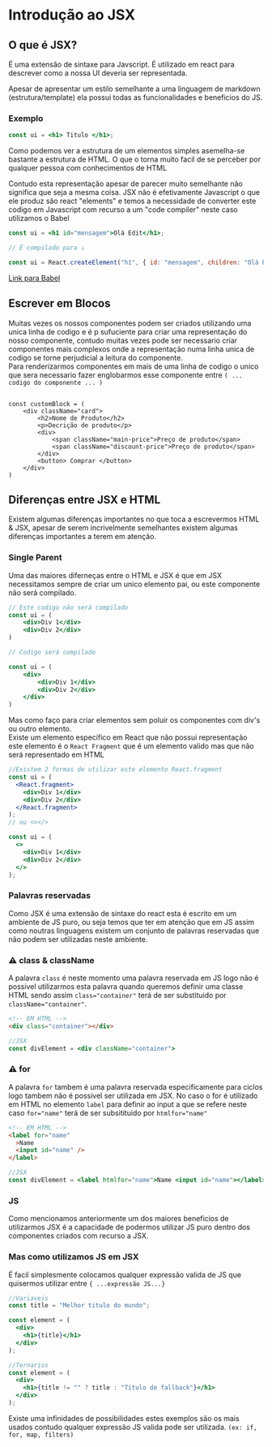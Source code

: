 # Introdução ao JSX

## O que é JSX?

É uma extensão de sintaxe para Javscript. É utilizado em react para descrever como a nossa UI deveria ser representada.

Apesar de apresentar um estilo semelhante a uma linguagem de markdown (estrutura/template) ela possui todas as funcionalidades e beneficios do JS.

### Exemplo

```jsx
const ui = <h1> Titulo </h1>;
```

Como podemos ver a estrutura de um elementos simples asemelha-se bastante a estrutura de HTML. O que o torna muito facil de se perceber por qualquer pessoa com conhecimentos de HTML

Contudo esta representação apesar de parecer muito semelhante não significa que seja a mesma coisa. JSX não é efetivamente Javascript o que ele produz são react "elements" e temos a necessidade de converter este codigo em Javascript com recurso a um "code compiler" neste caso utilizamos o Babel

```jsx
const ui = <h1 id="mensagem">Olá Edit</h1>;

// É compilado para ↓

const ui = React.createElement("h1", { id: "mensagem", children: "Olá Edit" });
```

[Link para Babel](https://babeljs.io/repl#?browsers=defaults%2C%20not%20ie%2011%2C%20not%20ie_mob%2011&build=&builtIns=App&corejs=3.21&spec=false&loose=false&code_lz=MYewdgzgLgBArgSxgXhgHgCYIG42AGwEMIIA5QgWwFNkAiUMKQhMKgJ1oD40IAHQsJwDyRNAHo-AzukmCAolijjZ3MVmycAUEA&debug=false&forceAllTransforms=false&shippedProposals=false&circleciRepo=&evaluate=false&fileSize=false&timeTravel=false&sourceType=module&lineWrap=true&presets=react&prettier=true&targets=&version=7.20.4&externalPlugins=&assumptions=%7B%7D)

## Escrever em Blocos

Muitas vezes os nossos componentes podem ser criados utilizando uma unica linha de codigo e é p sufuciente para criar uma representação do nosso componente, contudo muitas vezes pode ser necessario criar componentes mais complexos onde a representação numa linha unica de codigo se torne perjudicial a leitura do componente.  
Para renderizarmos componentes em mais de uma linha de codigo o unico que sera necessario fazer englobarmos esse componente entre `( ... codigo do componente ... )`

```JSX

const customBlock = (
    <div className="card">
        <h2>Nome de Produto</h2>
        <p>Decrição de produto</p>
        <div>
            <span className="main-price">Preço de produto</span>
            <span className="discount-price">Preço de produto</span>
        </div>
        <button> Comprar </button>
    </div>
)
```

## Diferenças entre JSX e HTML

Existem algumas diferenças importantes no que toca a escrevermos HTML & JSX, apesar de serem incrivelmente semelhantes existem algumas diferenças importantes a terem em atenção.

### Single Parent

Uma das maiores diferneças entre o HTML e JSX é que em JSX necessitamos sempre de criar um unico elemento pai, ou este componente não será compilado.

```jsx
// Este codigo não será compilado
const ui = (
    <div>Div 1</div>
    <div>Div 2</div>
)

// Codigo será compilado

const ui = (
    <div>
        <div>Div 1</div>
        <div>Div 2</div>
    </div>
)
```

Mas como faço para criar elementos sem poluir os componentes com div's ou outro elemento.  
Existe um elemento especifico em React que não possui representação este elemento é o `React Fragment` que é um elemento valido mas que não será representado em HTML

```jsx
//Existem 2 formas de utilizar este elemento React.fragment
const ui = (
  <React.fragment>
    <div>Div 1</div>
    <div>Div 2</div>
  </React.fragment>
);
// ou <></>

const ui = (
  <>
    <div>Div 1</div>
    <div>Div 2</div>
  </>
);
```

### Palavras reservadas

Como JSX é uma extensão de sintaxe do react esta é escrito em um ambiente de JS puro, ou seja temos que ter em atenção que em JS assim como noutras linguagens existem um conjunto de palavras reservadas que não podem ser utilizadas neste ambiente.

### ⚠️ class & className

A palavra `class` é neste momento uma palavra reservada em JS logo não é possivel utilizarmos esta palavra quando queremos definir uma classe HTML sendo assim `class="container"` terá de ser substituido por `className="container"`.

```html
<!-- EM HTML -->
<div class="container"></div>
```

```jsx
//JSX
const divElement = <div className="container">

```

### ⚠️ for

A palavra `for` tambem é uma palavra reservada especificamente para ciclos logo tambem não é possivel ser utilizada em JSX. No caso o for é utilizado em HTML no elemento `label` para definir ao input a que se refere neste caso `for="name"` terá de ser subsitituido por `htmlfor="name"`

```html
<!-- EM HTML -->
<label for="name"
  >Name
  <input id="name" />
</label>
```

```jsx
//JSX
const divElement = <label htmlfor="name">Name <input id="name"></label>
```

### JS

Como mencionamos anteriormente um dos maiores beneficios de utilizarmos JSX é a capacidade de podermos utilizar JS puro dentro dos componentes criados com recurso a JSX.

### Mas como utilizamos JS em JSX

É facil simplesmente colocamos qualquer expressão valida de JS que quisermos utilizar entre `{ ...expressão JS...}`

```jsx
//Variaveis
const title = "Melhor titulo do mundo";

const element = (
  <div>
    <h1>{title}</h1>
  </div>
);

//Ternarios
const element = (
  <div>
    <h1>{title != "" ? title : "Titulo de fallback"}</h1>
  </div>
);
```

Existe uma infinidades de possibilidades estes exemplos são os mais usados contudo qualquer expressão JS valida pode ser utilizada. `(ex: if, for, map, filters)`
